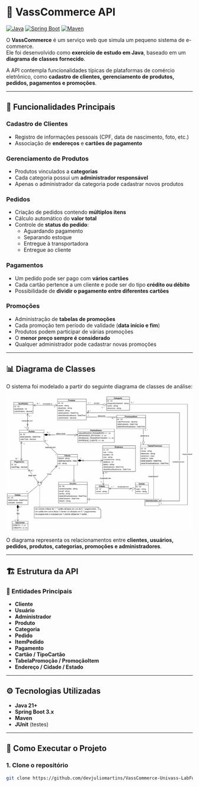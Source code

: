 # 🛒 VassCommerce API

[![Java](https://img.shields.io/badge/Java-21-red?logo=openjdk)](https://www.oracle.com/java/)
[![Spring Boot](https://img.shields.io/badge/Spring%20Boot-3.x-brightgreen?logo=springboot)](https://spring.io/projects/spring-boot)
[![Maven](https://img.shields.io/badge/Maven-4.0.0-C71A36?logo=apachemaven)](https://maven.apache.org/)

O **VassCommerce** é um serviço web que simula um pequeno sistema de e-commerce.  
Ele foi desenvolvido como **exercício de estudo em Java**, baseado em um **diagrama de classes fornecido**.  

A API contempla funcionalidades típicas de plataformas de comércio eletrônico, como **cadastro de clientes, gerenciamento de produtos, pedidos, pagamentos e promoções**.

---

## 📌 Funcionalidades Principais

###  Cadastro de Clientes
- Registro de informações pessoais (CPF, data de nascimento, foto, etc.)
- Associação de **endereços** e **cartões de pagamento**

###  Gerenciamento de Produtos
- Produtos vinculados a **categorias**
- Cada categoria possui um **administrador responsável**
- Apenas o administrador da categoria pode cadastrar novos produtos

###  Pedidos
- Criação de pedidos contendo **múltiplos itens**
- Cálculo automático do **valor total**
- Controle de **status do pedido**:
  - Aguardando pagamento  
  - Separando estoque  
  - Entregue à transportadora  
  - Entregue ao cliente  

###  Pagamentos
- Um pedido pode ser pago com **vários cartões**
- Cada cartão pertence a um cliente e pode ser do tipo **crédito ou débito**
- Possibilidade de **dividir o pagamento entre diferentes cartões**

###  Promoções
- Administração de **tabelas de promoções**
- Cada promoção tem período de validade (**data início e fim**)
- Produtos podem participar de várias promoções  
- O **menor preço sempre é considerado**
- Qualquer administrador pode cadastrar novas promoções

---

## 📊 Diagrama de Classes

O sistema foi modelado a partir do seguinte diagrama de classes de análise:

![Diagrama de Classes](./docs/diagrama.png)

O diagrama representa os relacionamentos entre **clientes, usuários, pedidos, produtos, categorias, promoções e administradores**.

---

## 🏗️ Estrutura da API

### 📌 Entidades Principais
- **Cliente**
- **Usuário**
- **Administrador**
- **Produto**
- **Categoria**
- **Pedido**
- **ItemPedido**
- **Pagamento**
- **Cartão / TipoCartão**
- **TabelaPromoção / PromoçãoItem**
- **Endereço / Cidade / Estado**

---

## ⚙️ Tecnologias Utilizadas

- **Java 21+**
- **Spring Boot 3.x**
- **Maven**
- **JUnit** (testes)

---

## 🚀 Como Executar o Projeto

### 1. Clone o repositório
```bash
git clone https://github.com/devjuliomartins/VassCommerce-Univass-LabFullStack.git

